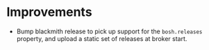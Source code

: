 # Improvements

- Bump blackmith release to pick up support for the
  `bosh.releases` property, and upload a static set of
  releases at broker start.
